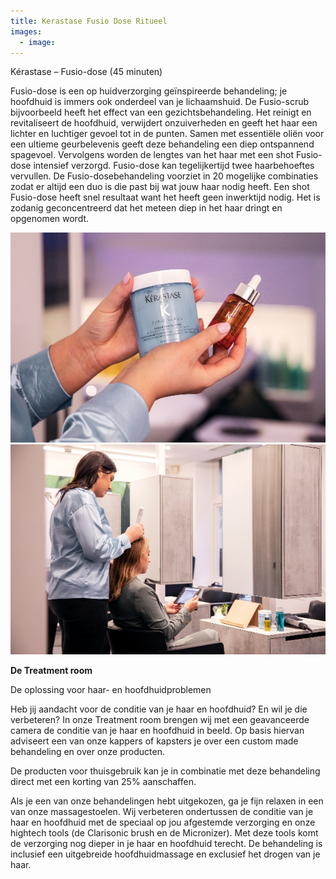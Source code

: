```yaml
---
title: Kerastase Fusio Dose Ritueel
images:
  - image:
---
```


K&eacute;rastase – Fusio-dose (45 minuten)

Fusio-dose is een op huidverzorging geïnspireerde behandeling; je hoofdhuid is immers ook onderdeel van je lichaamshuid. De Fusio-scrub bijvoorbeeld heeft het effect van een gezichtsbehandeling. Het reinigt en revitaliseert de hoofdhuid, verwijdert onzuiverheden en geeft het haar een lichter en luchtiger gevoel tot in de punten. Samen met essentiële oliën voor een ultieme geurbelevenis geeft deze behandeling een diep ontspannend spagevoel. Vervolgens worden de lengtes van het haar met een shot Fusio-dose intensief verzorgd. Fusio-dose kan tegelijkertijd twee haarbehoeftes vervullen. De Fusio-dosebehandeling voorziet in 20 mogelijke combinaties zodat er altijd een duo is die past bij wat jouw haar nodig heeft. Een shot Fusio-dose heeft snel resultaat want het heeft geen inwerktijd nodig. Het is zodanig geconcentreerd dat het meteen diep in het haar dringt en opgenomen wordt.

![Fusio dose](/uploads/kerastase-fusiodose.jpg) ![Fusio dose](/uploads/kerastase-fusiodose2.jpg)

**De Treatment room**

De oplossing voor haar- en hoofdhuidproblemen

Heb jij aandacht voor de conditie van je haar en hoofdhuid? En wil je die verbeteren? In onze Treatment room brengen wij met een geavanceerde camera de conditie van je haar en hoofdhuid in beeld. Op basis hiervan adviseert een van onze kappers of kapsters je over een custom made behandeling en over onze producten.

De producten voor thuisgebruik kan je in combinatie met deze behandeling direct met een korting van 25% aanschaffen.

Als je een van onze behandelingen hebt uitgekozen, ga je fijn relaxen in een van onze massagestoelen. Wij verbeteren ondertussen de conditie van je haar en hoofdhuid met de speciaal op jou afgestemde verzorging en onze hightech tools (de Clarisonic brush en de Micronizer). Met deze tools komt de verzorging nog dieper in je haar en hoofdhuid terecht. De behandeling is inclusief een uitgebreide hoofdhuidmassage en exclusief het drogen van je haar.